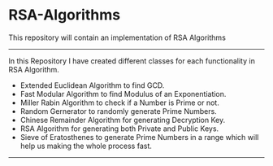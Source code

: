 # RSA-Algorithms
This repository will contain an implementation of RSA Algorithms

***
In this Repository I have created different classes for each functionality in RSA Algorithm.
   * Extended Euclidean Algorithm to find GCD.
   * Fast Modular Algorithm to find Modulus of an Exponentiation.
   * Miller Rabin Algorithm to check if a Number is Prime or not.
   * Random Gernerator to randomly generate Prime Numbers.
   * Chinese Remainder Algorithm for generating Decryption Key.
   * RSA Algorithm for generating both Private and Public Keys.
   * Sieve of Eratosthenes to generate Prime Numbers in a range which will help us making the whole process fast.
***

